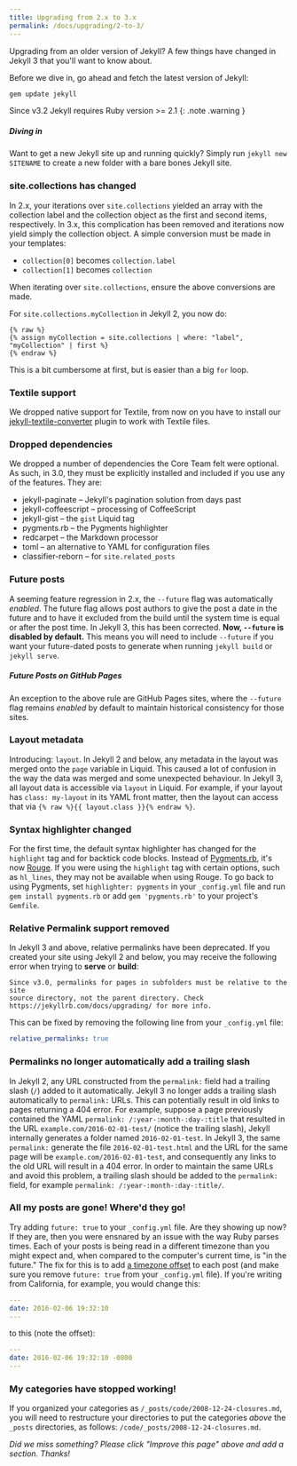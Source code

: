 ```yaml
---
title: Upgrading from 2.x to 3.x
permalink: /docs/upgrading/2-to-3/
---
```


Upgrading from an older version of Jekyll? A few things have changed in Jekyll 3
that you'll want to know about.

Before we dive in, go ahead and fetch the latest version of Jekyll:

```sh
gem update jekyll
```

Since v3.2 Jekyll requires Ruby version >= 2.1
{: .note .warning }

<div class="note feature">
  <h5>Diving in</h5>
  <p>Want to get a new Jekyll site up and running quickly? Simply
   run <code>jekyll new SITENAME</code> to create a new folder with a bare bones
   Jekyll site.</p>
</div>

### site.collections has changed

In 2.x, your iterations over `site.collections` yielded an array with the collection
label and the collection object as the first and second items, respectively. In 3.x,
this complication has been removed and iterations now yield simply the collection object.
A simple conversion must be made in your templates:

- `collection[0]` becomes `collection.label`
- `collection[1]` becomes `collection`

When iterating over `site.collections`, ensure the above conversions are made.

For `site.collections.myCollection` in Jekyll 2, you now do:

```liquid
{% raw %}
{% assign myCollection = site.collections | where: "label", "myCollection" | first %}
{% endraw %}
```

This is a bit cumbersome at first, but is easier than a big `for` loop.

### Textile support

We dropped native support for Textile, from now on you have to install our  [jekyll-textile-converter](https://github.com/jekyll/jekyll-textile-converter) plugin to work with Textile files.

### Dropped dependencies

We dropped a number of dependencies the Core Team felt were optional. As such, in 3.0, they must be explicitly installed and included if you use any of the features. They are:

- jekyll-paginate – Jekyll's pagination solution from days past
- jekyll-coffeescript – processing of CoffeeScript
- jekyll-gist – the `gist` Liquid tag
- pygments.rb – the Pygments highlighter
- redcarpet – the Markdown processor
- toml – an alternative to YAML for configuration files
- classifier-reborn – for `site.related_posts`

### Future posts

A seeming feature regression in 2.x, the `--future` flag was automatically _enabled_.
The future flag allows post authors to give the post a date in the future and to have
it excluded from the build until the system time is equal or after the post time.
In Jekyll 3, this has been corrected. **Now, `--future` is disabled by default.**
This means you will need to include `--future` if you want your future-dated posts to
generate when running `jekyll build` or `jekyll serve`.

<div class="note info">
  <h5>Future Posts on GitHub Pages</h5>
  <p>
    An exception to the above rule are GitHub Pages sites, where the <code>--future</code> flag remains <em>enabled</em>
    by default to maintain historical consistency for those sites.
  </p>
</div>

### Layout metadata

Introducing: `layout`. In Jekyll 2 and below, any metadata in the layout was merged onto
the `page` variable in Liquid. This caused a lot of confusion in the way the data was
merged and some unexpected behaviour. In Jekyll 3, all layout data is accessible via `layout`
in Liquid. For example, if your layout has `class: my-layout` in its YAML front matter,
then the layout can access that via `{% raw %}{{ layout.class }}{% endraw %}`.

### Syntax highlighter changed

For the first time, the default syntax highlighter has changed for the
`highlight` tag and for backtick code blocks. Instead of [Pygments.rb](https://github.com/tmm1/pygments.rb),
it's now [Rouge](http://rouge.jneen.net/). If you were using the `highlight` tag with certain
options, such as `hl_lines`, they may not be available when using Rouge. To
go back to using Pygments, set `highlighter: pygments` in your
`_config.yml` file and run `gem install pygments.rb` or add
`gem 'pygments.rb'` to your project's `Gemfile`.

### Relative Permalink support removed

In Jekyll 3 and above, relative permalinks have been deprecated. If you
created your site using Jekyll 2 and below, you may receive the following
error when trying to **serve** or **build**:

```text
Since v3.0, permalinks for pages in subfolders must be relative to the site
source directory, not the parent directory. Check
https://jekyllrb.com/docs/upgrading/ for more info.
```

This can be fixed by removing the following line from your `_config.yml` file:

```yaml
relative_permalinks: true
```

### Permalinks no longer automatically add a trailing slash

In Jekyll 2, any URL constructed from the `permalink:` field had a trailing slash (`/`) added to it automatically.  Jekyll 3 no longer adds a trailing slash automatically to `permalink:` URLs. This can potentially result in old links to pages returning a 404 error. For example, suppose a page previously contained the YAML `permalink: /:year-:month-:day-:title` that resulted in the URL `example.com/2016-02-01-test/` (notice the trailing slash), Jekyll internally generates a folder named `2016-02-01-test`. In Jekyll 3, the same `permalink:` generate the file `2016-02-01-test.html` and the URL for the same page will be `example.com/2016-02-01-test`, and consequently any links to the old URL will result in a 404 error. In order to maintain the same URLs and avoid this problem, a trailing slash should be added to the `permalink:` field, for example `permalink: /:year-:month-:day-:title/`.

### All my posts are gone! Where'd they go!

Try adding `future: true` to your `_config.yml` file. Are they showing up now? If they are, then you were ensnared by an issue with the way Ruby parses times. Each of your posts is being read in a different timezone than you might expect and, when compared to the computer's current time, is "in the future." The fix for this is to add [a timezone offset](https://en.wikipedia.org/wiki/List_of_UTC_time_offsets) to each post (and make sure you remove `future: true` from your `_config.yml` file). If you're writing from California, for example, you would change this:

```yaml
---
date: 2016-02-06 19:32:10
---
```

to this (note the offset):

```yaml
---
date: 2016-02-06 19:32:10 -0800
---
```

### My categories have stopped working!

If you organized your categories as `/_posts/code/2008-12-24-closures.md`, you will need to restructure your directories to put the categories _above_ the `_posts` directories, as follows: `/code/_posts/2008-12-24-closures.md`.

_Did we miss something? Please click "Improve this page" above and add a section. Thanks!_
